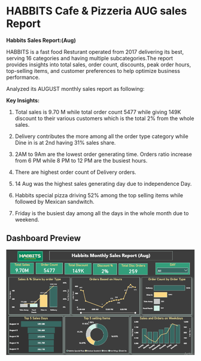 # HABBITS Cafe & Pizzeria AUG sales Report

**Habbits Sales Report:(Aug)**

HABBITS is a fast food Resturant operated from 2017 delivering its best, serving 16 categories and  having multiple subcategories.The report provides insights into total sales, order count, discounts, peak order hours, top-selling items, and customer preferences to help optimize business performance.

Analyzed its AUGUST monthly sales report as following:

**Key Insights:**

1. Total sales is 9.70 M while total order count 5477 while giving 149K discount to their  various customers which is the total 2% from the whole sales.

2. Delivery contributes the more among all the order type category while Dine in is at 2nd having 31% sales share.
 
3. 2AM to 9Am are the lowest order generating time. Orders ratio increase from 6 PM  while 8 PM to 12 PM are the busiest hours.

4. There are highest order count of Delivery orders.

5. 14 Aug was the highest sales generating day due to independence Day.

6. Habbits special pizza driving 52% among the top selling items while followed by Mexican sandwitch.

7. Friday is the busiest day among all the days in the whole month due to weekend.


## Dashboard Preview
![Dashboard Preview](https://github.com/Humna241/HABBITS-Cafe-Pizzarie-AUG-sales-Report/blob/main/HABBBITS%20sales%20report%20AUG.PNG)
